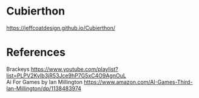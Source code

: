 # Cubierthon
https://jeffcoatdesign.github.io/Cubierthon/

# References
Brackeys https://www.youtube.com/playlist?list=PLPV2KyIb3jR53Jce9hP7G5xC4O9AgnOuL  
Ai For Games by Ian Millington https://www.amazon.com/AI-Games-Third-Ian-Millington/dp/1138483974
